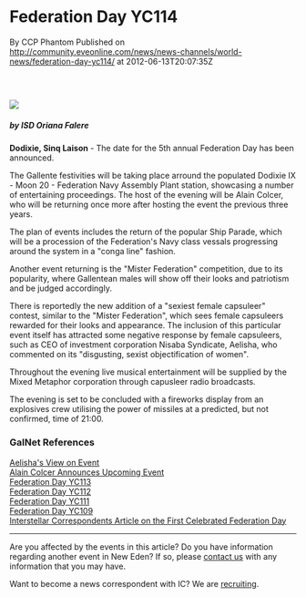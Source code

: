 # Federation Day YC114
By CCP Phantom
Published on http://community.eveonline.com/news/news-channels/world-news/federation-day-yc114/ at 2012-06-13T20:07:35Z

### &nbsp;

 ![](http://web.ccpgamescdn.com/newssystem/media/62830/1/ISD_Correspondents.png)

##### by ISD Oriana Falere 

**Dodixie, Sinq Laison** - The date for the 5th annual Federation Day has been announced.

The Gallente festivities will be taking place arround the populated Dodixie IX - Moon 20 - Federation Navy Assembly Plant station, showcasing a number of entertaining proceedings. The host of the evening will be Alain Colcer, who will be returning once more after hosting the event the previous three years.

The plan of events includes the return of the popular Ship Parade, which will be a procession of the Federation's Navy class vessals progressing around the system in a "conga line" fashion.

Another event returning is the "Mister Federation" competition, due to its popularity, where Gallentean males will show off their looks and patriotism and be judged accordingly.

There is reportedly the new addition of a "sexiest female capsuleer" contest, similar to the "Mister Federation", which sees female capsuleers rewarded for their looks and appearance. The inclusion of this particular event itself has attracted some negative response by female capsuleers, such as CEO of investment corporation Nisaba Syndicate, Aelisha, who commented on its "disgusting, sexist objectification of women".

Throughout the evening live musical entertainment will be supplied by the Mixed Metaphor corporation through capusleer radio broadcasts.

The evening is set to be concluded with a fireworks display from an explosives crew utilising the power of missiles at a predicted, but not confirmed, time of 21:00.

### GalNet References

[Aelisha's View on Event](https://forums.eveonline.com/default.aspx?g=posts&m=1395136#post1395136)  
[Alain Colcer Announces Upcoming Event](https://forums.eveonline.com/default.aspx?g=posts&t=115426)  
[Federation Day YC113](http://community.eveonline.com/ingameboard.asp?a=topic&threadID=1502972)  
[Federation Day YC112](http://www.eve-search.com/thread/1321978)  
[Federation Day YC111](http://community.eveonline.com/ingameboard.asp?a=topic&threadID=1091247)  
[Federation Day YC109](http://www.eve-search.com/thread/536217)  
[Interstellar Correspondents Article on the First Celebrated Federation Day](http://community.eveonline.com/news.asp?a=single&nid=1488&tid=5)

* * *

Are you affected by the events in this article? Do you have information regarding another event in New Eden? If so, please [contact us](http://www.eveonline.com/news.asp?a=submitrp) with any information that you may have.  
  
 Want to become a news correspondent with IC? We are [recruiting](http://www.eveonline.com/isd.asp).

